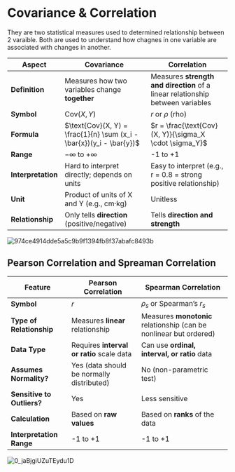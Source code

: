 # Covariance & Correlation
They are two statistical measures used to determined relationship between 2 varaible. Both are used to 
understand how chagnes in one variable are associated with changes in another. 

| **Aspect**         | **Covariance**                                                       | **Correlation**                                                                |
| ------------------ | -------------------------------------------------------------------- | ------------------------------------------------------------------------------ |
| **Definition**     | Measures how two variables change **together**                       | Measures **strength and direction** of a linear relationship between variables |
| **Symbol**         | $\text{Cov}(X, Y)$                                                   | $r$ or $\rho$ (rho)                                                            |
| **Formula**        | $\text{Cov}(X, Y) = \frac{1}{n} \sum (x_i - \bar{x})(y_i - \bar{y})$ | $r = \frac{\text{Cov}(X, Y)}{\sigma_X \cdot \sigma_Y}$                         |
| **Range**          | $-\infty$ to $+\infty$                                               | -1 to +1                                                                       |
| **Interpretation** | Hard to interpret directly; depends on units                         | Easy to interpret (e.g., r = 0.8 = strong positive relationship)               |
| **Unit**           | Product of units of X and Y (e.g., cm·kg)                            | Unitless                                                                       |
| **Relationship**   | Only tells **direction** (positive/negative)                         | Tells **direction and strength**                                               |

![974ce4914dde5a5c9b9f1394fb8f37abafc8493b](https://github.com/user-attachments/assets/53e6d6fb-e1fd-4dd3-a57a-6bb8a102f627)


## Pearson Correlation and Spreaman Correlation
| **Feature**                | **Pearson Correlation**                   | **Spearman Correlation**                                           |
| -------------------------- | ----------------------------------------- | ------------------------------------------------------------------ |
| **Symbol**                 | $r$                                       | $\rho_s$ or Spearman’s $r_s$                                       |
| **Type of Relationship**   | Measures **linear** relationship          | Measures **monotonic** relationship (can be nonlinear but ordered) |
| **Data Type**              | Requires **interval or ratio** scale data | Can use **ordinal, interval, or ratio** data                       |
| **Assumes Normality?**     | Yes (data should be normally distributed) | No (non-parametric test)                                           |
| **Sensitive to Outliers?** | Yes                                       | Less sensitive                                                     |
| **Calculation**            | Based on **raw values**                   | Based on **ranks** of the data                                     |
| **Interpretation Range**   | -1 to +1                                  | -1 to +1                                                           |

![0_jaBjgiUZuTEydu1D](https://github.com/user-attachments/assets/95f732af-c375-4c25-8892-4df8fa655658)
